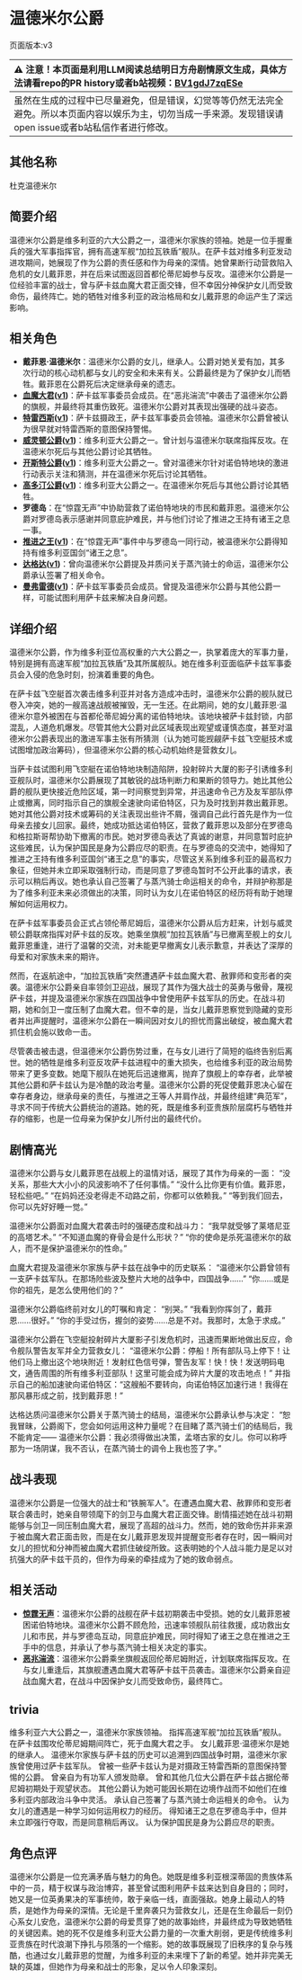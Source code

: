 # 温德米尔公爵
页面版本:v3
 

| :warning: 注意！本页面是利用LLM阅读总结明日方舟剧情原文生成，具体方法请看repo的PR history或者b站视频：[BV1gdJ7zqESe](https://www.bilibili.com/video/BV1gdJ7zqESe/)         |
|:----------------------------|
| 虽然在生成的过程中已尽量避免，但是错误，幻觉等等仍然无法完全避免。所以本页面内容以娱乐为主，切勿当成一手来源。发现错误请open issue或者b站私信作者进行修改。|



## 其他名称
杜克温德米尔
## 简要介绍
温德米尔公爵是维多利亚的六大公爵之一，温德米尔家族的领袖。她是一位手握重兵的强大军事指挥官，拥有高速军舰“加拉瓦铁盾”舰队。在萨卡兹对维多利亚发动进攻期间，她展现了作为公爵的责任感和作为母亲的深情。她曾果断行动营救陷入危机的女儿戴菲恩，并在后来试图返回首都伦蒂尼姆参与反攻。温德米尔公爵是一位经验丰富的战士，曾与萨卡兹血魔大君正面交锋，但不幸因分神保护女儿而受致命伤，最终阵亡。她的牺牲对维多利亚的政治格局和女儿戴菲恩的命运产生了深远影响。
## 相关角色
-   **戴菲恩·温德米尔**：温德米尔公爵的女儿，继承人。公爵对她关爱有加，其多次行动的核心动机都与女儿的安全和未来有关。公爵最终是为了保护女儿而牺牲。戴菲恩在公爵死后决定继承母亲的遗志。
-   **[血魔大君](extended_char_xue_mo_da_jun.md)([v1](../chars/extended_char_xue_mo_da_jun.md))**：萨卡兹军事委员会成员。在“恶兆湍流”中袭击了温德米尔公爵的旗舰，并最终将其重伤致死。温德米尔公爵对其表现出强硬的战斗姿态。
-   **[特雷西斯](extended_char_te_lei_xi_si.md)([v1](../chars/extended_char_te_lei_xi_si.md))**：萨卡兹摄政王，萨卡兹军事委员会领袖。温德米尔公爵曾被认为很早就对特雷西斯的意图保持警惕。
-   **[威灵顿公爵](extended_char_wei_ling_dun_gong_jue.md)([v1](../chars/extended_char_wei_ling_dun_gong_jue.md))**：维多利亚大公爵之一。曾计划与温德米尔联席指挥反攻。在温德米尔死后与其他公爵讨论其牺牲。
-   **[开斯特公爵](extended_char_kai_si_te_gong_jue.md)([v1](../chars/extended_char_kai_si_te_gong_jue.md))**：维多利亚大公爵之一。曾对温德米尔针对诺伯特地块的激进行动表示关注和猜测，并在温德米尔死后讨论其牺牲。
-   **[高多汀公爵](extended_char_gao_duo_ting_gong_jue.md)([v1](../chars/extended_char_gao_duo_ting_gong_jue.md))**：维多利亚大公爵之一。在温德米尔死后与其他公爵讨论其牺牲。
-   **罗德岛**：在“惊霆无声”中协助营救了诺伯特地块的市民和戴菲恩。温德米尔公爵对罗德岛表示感谢并同意庇护难民，并与他们讨论了推进之王持有诸王之息一事。
-   **[推进之王](char_112_siege.md)([v1](../chars/char_112_siege.md))**：在“惊霆无声”事件中与罗德岛一同行动，被温德米尔公爵得知持有维多利亚国剑“诸王之息”。
-   **[达格达](char_157_dagda.md)([v1](../chars/char_157_dagda.md))**：曾向温德米尔公爵提及并质问关于蒸汽骑士的命运，温德米尔公爵承认签署了相关命令。
-   **[曼弗雷德](extended_char_man_fu_lei_de.md)([v1](../chars/extended_char_man_fu_lei_de.md))**：萨卡兹军事委员会成员。曾提及温德米尔公爵与其他公爵一样，可能试图利用萨卡兹来解决自身问题。
## 详细介绍
温德米尔公爵，作为维多利亚位高权重的六大公爵之一，执掌着庞大的军事力量，特别是拥有高速军舰“加拉瓦铁盾”及其所属舰队。她在维多利亚面临萨卡兹军事委员会入侵的危急时刻，扮演着重要的角色。

在萨卡兹飞空艇首次袭击维多利亚并对各方造成冲击时，温德米尔公爵的舰队就已卷入冲突，她的一艘高速战舰被摧毁，无一生还。在此期间，她的女儿戴菲恩·温德米尔意外被困在与首都伦蒂尼姆分离的诺伯特地块。该地块被萨卡兹封锁，内部混乱，人道危机爆发。尽管其他大公爵对此区域表现出观望或谨慎态度，甚至对温德米尔公爵表现出的激进军事主张有所猜测（认为她可能觊觎萨卡兹飞空艇技术或试图增加政治筹码），但温德米尔公爵的核心动机始终是营救女儿。

当萨卡兹试图利用飞空艇在诺伯特地块制造陷阱，投射碎片大厦的影子引诱维多利亚舰队时，温德米尔公爵展现了其敏锐的战场判断力和果断的领导力。她比其他公爵的舰队更快接近危险区域，第一时间察觉到异常，并迅速命令己方及友军部队停止或撤离，同时指示自己的旗舰全速驶向诺伯特区，只为及时找到并救出戴菲恩。她对其他公爵对技术或筹码的关注表现出些许不屑，强调自己此行首先是作为一位母亲去接女儿回家。最终，她成功抵达诺伯特区，营救了戴菲恩以及部分在罗德岛和格拉斯哥帮协助下撤离的市民。她对罗德岛表达了真诚的谢意，并同意暂时庇护这些难民，认为保护国民是身为公爵应尽的职责。在与罗德岛的交流中，她得知了推进之王持有维多利亚国剑“诸王之息”的事实，尽管这关系到维多利亚的最高权力象征，但她并未立即采取强制行动，而是同意了罗德岛暂时不公开此事的请求，表示可以稍后再议。她也承认自己签署了与蒸汽骑士命运相关的命令，并辩护称那是为了维多利亚未来必须做出的决策，同时认为女儿在诺伯特区的经历将有助于她理解如何运用权力。

在萨卡兹军事委员会正式占领伦蒂尼姆后，温德米尔公爵从后方赶来，计划与威灵顿公爵联席指挥对萨卡兹的反攻。她乘坐旗舰“加拉瓦铁盾”与已撤离至舰上的女儿戴菲恩重逢，进行了温馨的交流，对未能更早撤离女儿表示歉意，并表达了深厚的母爱和对家族未来的期许。

然而，在返航途中，“加拉瓦铁盾”突然遭遇萨卡兹血魔大君、赦罪师和变形者的突袭。温德米尔公爵亲自率领剑卫迎战，展现了其作为强大战士的英勇与傲骨，蔑视萨卡兹，并提及温德米尔家族在四国战争中曾使用萨卡兹军队的历史。在战斗初期，她和剑卫一度压制了血魔大君。但不幸的是，当女儿戴菲恩察觉到隐藏的变形者并出声提醒时，温德米尔公爵在一瞬间因对女儿的担忧而露出破绽，被血魔大君抓住机会施以致命一击。

尽管袭击被击退，但温德米尔公爵伤势过重，在与女儿进行了简短的临终告别后离世。她的牺牲是维多利亚反攻萨卡兹进程中的重大损失，也给维多利亚的政治局势带来了更多变数。她麾下舰队在她死后迅速撤离，抛弃了旗舰上的幸存者，此举被其他公爵和萨卡兹认为是冷酷的政治考量。温德米尔公爵的死促使戴菲恩决心留在幸存者身边，继承母亲的责任，与推进之王等人并肩作战，并最终组建“典范军”，寻求不同于传统大公爵统治的道路。她的死，既是维多利亚贵族阶层腐朽与牺牲并存的缩影，也是一位母亲为保护女儿所付出的最终代价。
## 剧情高光
温德米尔公爵与女儿戴菲恩在战舰上的温情对话，展现了其作为母亲的一面：
“没关系，那些大大小小的风波影响不了任何事情。”
“没什么比你更有价值。戴菲恩，轻松些吧。”
“在妈妈还没老得走不动路之前，你都可以依赖我。”
“等到我们回去，你可以先好好睡一觉。”

温德米尔公爵面对血魔大君袭击时的强硬态度和战斗力：
“我早就受够了莱塔尼亚的高塔艺术。”
“不知道血魔的脊骨会是什么形状？”
“你的使命是杀死温德米尔的敌人，而不是保护温德米尔的性命。”

血魔大君提及温德米尔家族与萨卡兹在战争中的历史联系：
“温德米尔公爵曾领有一支萨卡兹军队。在那场险些波及整片大地的战争中，四国战争......”
“你......或是你的祖先，是怎么使用他们的？”

温德米尔公爵临终前对女儿的叮嘱和肯定：
“别哭。”
“我看到你挥剑了，戴菲恩......很好。”
“你的手受过伤，握剑的姿势......总是不对。我那时，太急于求成。”

温德米尔公爵在飞空艇投射碎片大厦影子引发危机时，迅速而果断地做出反应，命令舰队警告友军并全力营救女儿：
“温德米尔公爵：停船！所有部队马上停下！让他们马上撤出这个地块附近！发射红色信号弹，警告友军！快！快！发送明码电文，通告周围的所有维多利亚部队！这里可能会成为碎片大厦的攻击地点！”
并指示自己的船加速驶向诺伯特区：“这艘船不要转向，向诺伯特区加速行进！我得在那风暴形成之前，找到戴菲恩！”

达格达质问温德米尔公爵关于蒸汽骑士的结局，温德米尔公爵承认参与决定：
“恕我冒昧，公爵阁下，您会如何运用这种力量呢？在目睹了蒸汽骑士们的结局后，我不能肯定——
温德米尔公爵：我必须得做出决策，孟塔古家的女儿。你可以称呼那为一场阴谋，我不否认，在蒸汽骑士的调令上我也签了字。”
## 战斗表现
温德米尔公爵是一位强大的战士和“铁腕军人”。在遭遇血魔大君、赦罪师和变形者联合袭击时，她亲自带领麾下的剑卫与血魔大君正面交锋。剧情描述她在战斗初期能够与剑卫一同压制血魔大君，展现了高超的战斗力。然而，她的致命伤并非来源于被血魔大君正面击败，而是在女儿戴菲恩发现并提醒变形者存在时，因一瞬间对女儿的担忧和分神而被血魔大君抓住破绽所致。这表明她的个人战斗能力是足以对抗强大的萨卡兹干员的，但作为母亲的牵挂成为了她的致命弱点。
## 相关活动
-   **[惊霆无声](../stories/main_12.md)**：温德米尔公爵的战舰在萨卡兹初期袭击中受损。她的女儿戴菲恩被困诺伯特地块。温德米尔公爵不顾危险，迅速率领舰队前往救援，成功救出女儿和市民，并与罗德岛互动，同意庇护难民，同时得知了诸王之息在推进之王手中的信息，并承认了参与蒸汽骑士相关决定的事实。
-   **[恶兆湍流](../stories/main_13.md)**：温德米尔公爵乘坐旗舰返回伦蒂尼姆附近，计划联席指挥反攻。在与女儿重逢后，其旗舰遭遇血魔大君等萨卡兹干员袭击。温德米尔公爵亲自迎战血魔大君，在战斗中因保护女儿而受致命伤，最终阵亡。
## trivia
维多利亚六大公爵之一，温德米尔家族领袖。
指挥高速军舰“加拉瓦铁盾”舰队。
在萨卡兹围攻伦蒂尼姆期间阵亡，死于血魔大君之手。
女儿戴菲恩·温德米尔是她的继承人。
温德米尔家族与萨卡兹的历史可以追溯到四国战争时期，温德米尔家族曾使用过萨卡兹军队。
曾被一些萨卡兹认为是对摄政王特雷西斯的意图保持警惕的公爵。
曾亲自为有功军人颁发勋章。
曾和其他几位大公爵在萨卡兹占据伦蒂尼姆初期处于观望状态。
其他公爵认为她可能因长期在边境作战而不如他们在维多利亚内部政治斗争中灵活。
承认自己签署了与蒸汽骑士命运相关的命令。
认为女儿的遭遇是一种学习如何运用权力的经历。
得知诸王之息在罗德岛手中，但并未立即强行夺取，而是同意稍后再议。
认为保护国民是身为公爵应尽的职责。
## 角色点评
温德米尔公爵是一位充满矛盾与魅力的角色。她既是维多利亚根深蒂固的贵族体系中的一员，精于权谋与政治博弈，甚至曾试图利用萨卡兹来达到自身目的；同时，她又是一位英勇果决的军事统帅，敢于亲临一线，直面强敌。她身上最动人的特质，是她作为母亲的深情。无论是千里奔袭只为营救女儿，还是在生命最后一刻仍心系女儿安危，温德米尔公爵的母爱贯穿了她的故事始终，并最终成为导致她牺牲的关键因素。她的死不仅是维多利亚大公爵力量的一次重大削弱，更是传统维多利亚贵族在时代浪潮下挣扎与陨落的一个缩影。她的故事既展现了旧秩序的复杂与残酷，也通过女儿戴菲恩的觉醒，为维多利亚的未来埋下了新的希望。她并非完美无缺的英雄，但她作为母亲和战士的形象，足以令人印象深刻。